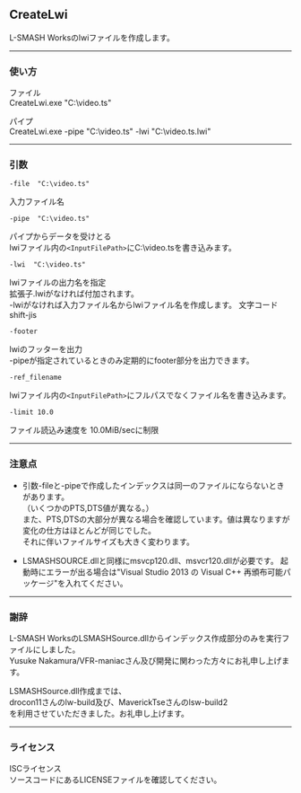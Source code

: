 ﻿
## CreateLwi

L-SMASH Worksのlwiファイルを作成します。



------------------------------------------------------------------
### 使い方
ファイル  
CreateLwi.exe  "C:\video.ts"

パイプ  
CreateLwi.exe  -pipe "C:\video.ts"  -lwi "C:\video.ts.lwi"



------------------------------------------------------------------
### 引数
    -file  "C:\video.ts"  
入力ファイル名


    -pipe  "C:\video.ts"  
パイプからデータを受けとる  
lwiファイル内の`<InputFilePath>`にC:\video.tsを書き込みます。 


    -lwi  "C:\video.ts"  
lwiファイルの出力名を指定  
拡張子.lwiがなければ付加されます。  
-lwiがなければ入力ファイル名からlwiファイル名を作成します。
文字コード　shift-jis

    -footer  
lwiのフッターを出力  
-pipeが指定されているときのみ定期的にfooter部分を出力できます。


    -ref_filename  
lwiファイル内の`<InputFilePath>`にフルパスでなくファイル名を書き込みます。


    -limit 10.0  
ファイル読込み速度を 10.0MiB/secに制限



------------------------------------------------------------------
### 注意点

* 引数-fileと-pipeで作成したインデックスは同一のファイルにならないときがあります。  
（いくつかのPTS,DTS値が異なる。）  
また、PTS,DTSの大部分が異なる場合を確認しています。値は異なりますが変化の仕方はほとんどが同じでした。  
それに伴いファイルサイズも大きく変わります。


* LSMASHSOURCE.dllと同様にmsvcp120.dll、msvcr120.dllが必要です。
起動時にエラーが出る場合は"Visual Studio 2013 の Visual C++ 再頒布可能パッケージ"を入れてください。



------------------------------------------------------------------
### 謝辞
L-SMASH WorksのLSMASHSource.dllからインデックス作成部分のみを実行ファイルにしました。  
Yusuke Nakamura/VFR-maniacさん及び開発に関わった方々にお礼申し上げます。

LSMASHSource.dll作成までは、  
drocon11さんのlw-build及び、MaverickTseさんのlsw-build2  
を利用させていただきました。お礼申し上げます。




------------------------------------------------------------------
### ライセンス
ISCライセンス  
ソースコードにあるLICENSEファイルを確認してください。

